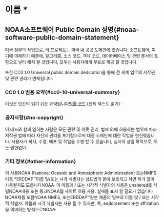 # 이름 *

## NOAA소프트웨어 Public Domain 성명{#noaa-software-public-domain-statement} 

미국 정부의 작업으로, 이 프로젝트는 미국 내 공공 도메인에 있습니다. 소프트웨어, 여기에 이해하기 때문에, 알고리즘, 소스 코드, 객체 코드, 데이터베이스 및 관련 문서의 포함으로 널리 해석 될 것입니다, 모두는 사용자에게 무료로 제공 할 것입니다.

또한 CC0 1.0 Universal public domain dedication을 통해 전 세계 업무의 저작권 및 관련 권리가 면제됩니다.

### CC0 1.0 범용 요약{#cc0-10-universal-summary} 

이것은 인간의 읽기 쉬운 요약입니다[법률 코드](https://github.com/ERDDAP/erddap/blob/main/LICENSE)  (전체 텍스트 읽기) ·

### 공지사항{#no-copyright} 

이 데드와 함께 일하는 사람은 모든 관련 및 이웃 권리, 법에 의해 허용하는 범위에 따라 저작권 법에 따라 자신의 권리를 포기함으로써 대중 도메인에 대한 작업을 헌신했습니다. 사용자가 복사, 수정, 배포 및 작업을 수행 할 수 있습니다, 심지어 상업 목적으로, 모든 권한없이.

### 기타 정보{#other-information} 

의 사용NOAA  (National Oceanic and Atmospheric Administration) 또는NMFS이름 *ERDDAP™이름 및/또는 시각 식별자는 상표법의 밑에 보호되고 서면 허가 없이 사용될지도 모릅니다NOAA· 이 이름과 / 또는 시각적 식별자의 사용은 unaltered를 식별NOAA내용 또는 링크NOAA웹 사이트 허용 사용. 실패를 표시 할 필요가 없습니다NOAA제품 포함NOAA·NMFS, 또는ERDDAP™원본 제품의 일부로 이름 및 / 또는 시각적 식별자. 이름과 시각 식별자는 사용 될 수 있지만, 즉, endorsement 또는 affiliation을 의미하는 방식으로NOAA·
